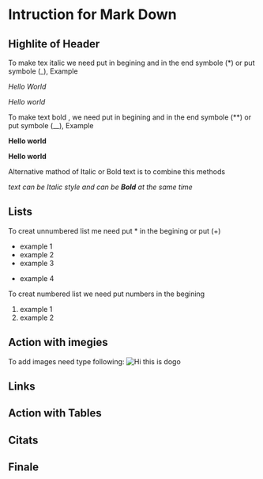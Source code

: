 # Intruction for Mark Down
## Highlite of Header
To make tex italic we need put in begining and in the end symbole (*) or put symbole (_), Example 

*Hello World* 

_Hello world_

To make text bold , we need put in begining and in the end symbole (**) or put symbole (__), Example 

**Hello world**

__Hello world__

Alternative mathod of Italic or Bold text is to combine this methods

_text can be Italic style and can be **Bold** at the same time_

## Lists
To creat unnumbered list me need put * in the begining or put (+)
* example 1
* example 2
* example 3
+ example 4

To creat numbered list we need put numbers in the begining
1. example 1
2. example 2
## Action with imegies

To add images need type following:
![Hi this is dogo](Dog.jpg)

## Links

## Action with Tables

## Citats

## Finale
